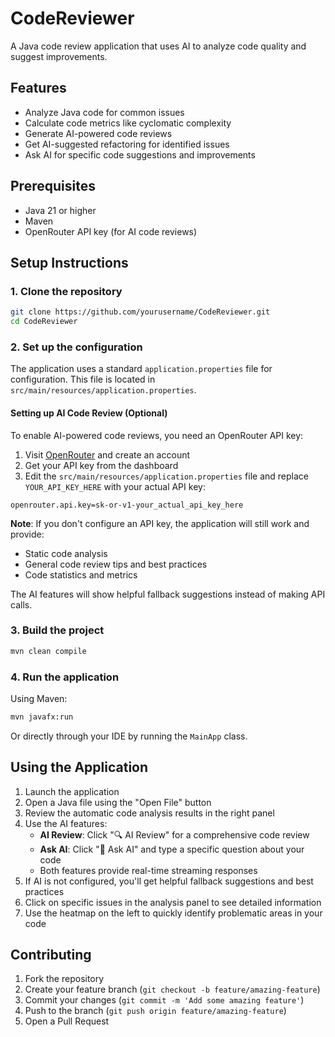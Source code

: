 # CodeReviewer

A Java code review application that uses AI to analyze code quality and suggest improvements.

## Features

- Analyze Java code for common issues
- Calculate code metrics like cyclomatic complexity
- Generate AI-powered code reviews
- Get AI-suggested refactoring for identified issues
- Ask AI for specific code suggestions and improvements

## Prerequisites

- Java 21 or higher
- Maven
- OpenRouter API key (for AI code reviews)

## Setup Instructions

### 1. Clone the repository

```bash
git clone https://github.com/yourusername/CodeReviewer.git
cd CodeReviewer
```

### 2. Set up the configuration

The application uses a standard `application.properties` file for configuration. This file is located in `src/main/resources/application.properties`.

#### Setting up AI Code Review (Optional)

To enable AI-powered code reviews, you need an OpenRouter API key:

1. Visit [OpenRouter](https://openrouter.ai) and create an account
2. Get your API key from the dashboard
3. Edit the `src/main/resources/application.properties` file and replace `YOUR_API_KEY_HERE` with your actual API key:

```properties
openrouter.api.key=sk-or-v1-your_actual_api_key_here
```

**Note**: If you don't configure an API key, the application will still work and provide:
- Static code analysis
- General code review tips and best practices
- Code statistics and metrics

The AI features will show helpful fallback suggestions instead of making API calls.

### 3. Build the project

```bash
mvn clean compile
```

### 4. Run the application

Using Maven:

```bash
mvn javafx:run
```

Or directly through your IDE by running the `MainApp` class.

## Using the Application

1. Launch the application
2. Open a Java file using the "Open File" button
3. Review the automatic code analysis results in the right panel
4. Use the AI features:
   - **AI Review**: Click "🔍 AI Review" for a comprehensive code review
   - **Ask AI**: Click "💬 Ask AI" and type a specific question about your code
   - Both features provide real-time streaming responses
5. If AI is not configured, you'll get helpful fallback suggestions and best practices
6. Click on specific issues in the analysis panel to see detailed information
7. Use the heatmap on the left to quickly identify problematic areas in your code

## Contributing

1. Fork the repository
2. Create your feature branch (`git checkout -b feature/amazing-feature`)
3. Commit your changes (`git commit -m 'Add some amazing feature'`)
4. Push to the branch (`git push origin feature/amazing-feature`)
5. Open a Pull Request


